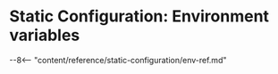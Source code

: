 # Static Configuration: Environment variables

--8<-- "content/reference/static-configuration/env-ref.md"

